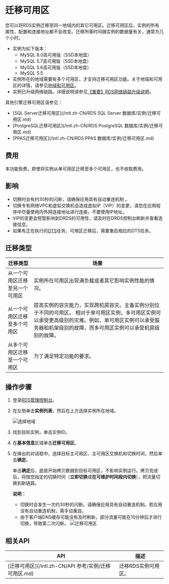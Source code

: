 # 迁移可用区

您可以将RDS实例迁移至同一地域内的其它可用区。迁移可用区后，实例的所有属性、配置和连接地址都不会改变。迁移所需时间跟实例的数据量有关，通常为几个小时。

-   实例为如下版本：
    -   MySQL 8.0高可用版（SSD本地盘）
    -   MySQL 5.7高可用版（SSD本地盘）
    -   MySQL 5.6高可用版（SSD本地盘）
    -   MySQL 5.5
-   实例所在的地域需要有多个可用区，才支持迁移可用区功能。关于地域和可用区的详情，请参见[地域和可用区](https://www.alibabacloud.com/help/zh/doc-detail/40654.htm)。
-   实例已升级网络链路。详细说明请参见[【重要】RDS网络链路升级说明](/intl.zh-CN/活动与通知/【重要】RDS网络链路升级说明.md)。

其他引擎迁移可用区请参见：

-   [SQL Server迁移可用区](/intl.zh-CN/RDS SQL Server 数据库/实例/迁移可用区.md)
-   [PostgreSQL迁移可用区](/intl.zh-CN/RDS PostgreSQL 数据库/实例/迁移可用区.md)
-   [PPAS迁移可用区](/intl.zh-CN/RDS PPAS 数据库/实例/迁移可用区.md)

## 费用

本功能免费。即使将实例从单可用区迁移至多个可用区，也不收取费用。

## 影响

-   切换时会有约30秒的闪断，请确保应用具有自动重连机制 。
-   切换专有网络VPC和虚拟交换机会造成虚拟IP（VIP）的变更，请您在应用程序中尽量使用内外网连接地址进行连接，不要使用IP地址。
-   VIP的变更会短暂影响到DRDS的可用性，请及时在DRDS控制台刷新并查看连接信息。
-   如果有正在执行的[DTS](https://www.alibabacloud.com/help/zh/doc-detail/26592.htm)任务，可用区迁移后，需要重启相应的DTS任务。

## 迁移类型

|迁移类型|场景|
|----|--|
|从一个可用区迁移至另一个可用区|实例所在可用区出现满负载或者其它影响实例性能的情况。|
|从一个可用区迁移至多个可用区|提高实例的容灾能力，实现跨机房容灾。主备实例分别位于不同的可用区。 相对于单可用区实例，多可用区实例可以承受更高级别的灾难。例如，单可用区实例可以承受服务器和机架级别的故障，而多可用区实例可以承受机房级别的故障。 |
|从多个可用区迁移至一个可用区|为了满足特定功能的要求。|

## 操作步骤

1.  登录[RDS管理控制台](https://rds.console.aliyun.com/)。

2.  在左侧单击**实例列表**，然后在上方选择实例所在地域。

    ![选择地域](https://static-aliyun-doc.oss-accelerate.aliyuncs.com/assets/img/zh-CN/3074469951/p36543.png)

3.  找到目标实例，单击实例ID。

4.  在**基本信息**区域单击**迁移可用区**。

5.  在弹出的对话框中，选择目标主可用区、主可用区交换机和切换时间，然后单击**确定**。

    单击**确定**后，底层开始拷贝数据到目标可用区，不影响实例运行。拷贝完成后，将按您指定的切换时间（**立即切换**或**在可维护时间段内切换**），把流量切换到新链路。

    **说明：**

    -   切换时会发生一次约30秒的闪断。请确保应用具有自动重连机制。若应用没有自动重连机制，需手动重连。
    -   由于客户端DNS缓存可能没有及时刷新，部分流量可能在10分钟后才进行切换，导致第二次闪断。
    ![迁移可用区](https://static-aliyun-doc.oss-accelerate.aliyuncs.com/assets/img/zh-CN/6956317061/p134221.png)


## 相关API

|API|描述|
|---|--|
|[迁移可用区](/intl.zh-CN/API 参考/实例/迁移可用区.md)|迁移RDS实例可用区。|

